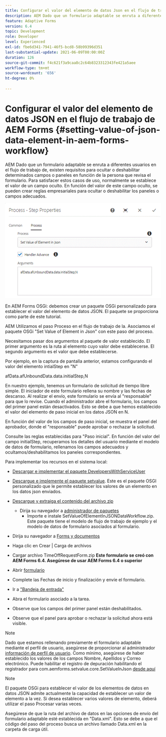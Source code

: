 ```yaml
---
title: Configurar el valor del elemento de datos Json en el flujo de trabajo de AEM Forms
description: AEM Dado que un formulario adaptable se enruta a diferentes usuarios en el flujo de trabajo de, existen requisitos para ocultar o deshabilitar determinados campos o paneles en función de la persona que revisa el formulario. Para satisfacer estos casos de uso, normalmente se establece el valor de un campo oculto. En función del valor de este campo oculto, se pueden crear reglas empresariales para ocultar o deshabilitar los paneles o campos adecuados.
feature: Adaptive Forms
version: 6.4
topic: Development
role: Developer
level: Experienced
exl-id: fbe6d341-7941-46f5-bcd8-58b99396d351
last-substantial-update: 2021-06-09T00:00:00Z
duration: 126
source-git-commit: f4c621f3a9caa8c2c64b8323312343fe421a5aee
workflow-type: tm+mt
source-wordcount: '656'
ht-degree: 0%

---
```


# Configurar el valor del elemento de datos JSON en el flujo de trabajo de AEM Forms {#setting-value-of-json-data-element-in-aem-forms-workflow}

AEM Dado que un formulario adaptable se enruta a diferentes usuarios en el flujo de trabajo de, existen requisitos para ocultar o deshabilitar determinados campos o paneles en función de la persona que revisa el formulario. Para satisfacer estos casos de uso, normalmente se establece el valor de un campo oculto. En función del valor de este campo oculto, se pueden crear reglas empresariales para ocultar o deshabilitar los paneles o campos adecuados.

![Estableciendo valor de un elemento en los datos json](assets/capture-3.gif)

En AEM Forms OSGi: debemos crear un paquete OSGi personalizado para establecer el valor del elemento de datos JSON. El paquete se proporciona como parte de este tutorial.

AEM Utilizamos el paso Proceso en el flujo de trabajo de la. Asociamos el paquete OSGi &quot;Set Value of Element in Json&quot; con este paso del proceso.

Necesitamos pasar dos argumentos al paquete de valor establecido. El primer argumento es la ruta al elemento cuyo valor debe establecerse. El segundo argumento es el valor que debe establecerse.

Por ejemplo, en la captura de pantalla anterior, estamos configurando el valor del elemento intialStep en &quot;N&quot;

afData.afUnboundData.data.initialStep,N

En nuestro ejemplo, tenemos un formulario de solicitud de tiempo libre simple. El iniciador de este formulario rellena su nombre y las fechas de descanso. Al realizar el envío, este formulario se envía al &quot;responsable&quot; para que lo revise. Cuando el administrador abre el formulario, los campos del primer panel están desactivados. Esto se debe a que hemos establecido el valor del elemento de paso inicial en los datos JSON en N.

En función del valor de los campos de paso inicial, se muestra el panel del aprobador, donde el &quot;responsable&quot; puede aprobar o rechazar la solicitud.

Consulte las reglas establecidas para &quot;Paso inicial&quot;. En función del valor del campo initialStep, recuperamos los detalles del usuario mediante el modelo de datos de formulario, rellenamos los campos adecuados y ocultamos/deshabilitamos los paneles correspondientes.

Para implementar los recursos en el sistema local:

* [Descargar e implementar el paquete DevelopersWithServiceUser](/help/forms/assets/common-osgi-bundles/DevelopingWithServiceUser.jar)

* [Descargue e implemente el paquete setvalue](/help/forms/assets/common-osgi-bundles/SetValueApp.core-1.0-SNAPSHOT.jar). Este es el paquete OSGI personalizado que le permite establecer los valores de un elemento en los datos json enviados.

* [Descargue y extraiga el contenido del archivo zip](assets/set-value-jsondata.zip)
   * Dirija su navegador a [administrador de paquetes](http://localhost:4502/crx/packmgr/index.jsp)
      * Importe e instale SetValueOfElementInJSONDataWorkflow.zip. Este paquete tiene el modelo de flujo de trabajo de ejemplo y el modelo de datos de formulario asociados al formulario.

* Dirija su navegador a [Forms y documentos](http://localhost:4502/aem/forms.html/content/dam/formsanddocuments)
* Haga clic en Crear | Carga de archivos
* Cargar archivo TimeOffRequestForm.zip
  **Este formulario se creó con AEM Forms 6.4. Asegúrese de usar AEM Forms 6.4 o superior**
* Abrir [formulario](http://localhost:4502/content/dam/formsanddocuments/timeoffrequest/jcr:content?wcmmode=disabled)
* Complete las Fechas de inicio y finalización y envíe el formulario.
* Ir a [&quot;Bandeja de entrada&quot;](http://localhost:4502/aem/inbox)
* Abra el formulario asociado a la tarea.
* Observe que los campos del primer panel están deshabilitados.
* Observe que el panel para aprobar o rechazar la solicitud ahora está visible.

>[!NOTE]
>
>Dado que estamos rellenando previamente el formulario adaptable mediante el perfil de usuario, asegúrese de proporcionar al administrador [información de perfil de usuario](http://localhost:4502/security/users.html). Como mínimo, asegúrese de haber establecido los valores de los campos Nombre, Apellidos y Correo electrónico.
>Puede habilitar el registro de depuración habilitando el registrador para com.aemforms.setvalue.core.SetValueInJson [desde aquí](http://localhost:4502/system/console/slinglog)

>[!NOTE]
>
>El paquete OSGi para establecer el valor de los elementos de datos en datos JSON admite actualmente la capacidad de establecer un valor de elemento a la vez. Si desea establecer varios valores de elemento, deberá utilizar el paso Procesar varias veces.
>
>Asegúrese de que la ruta del archivo de datos en las opciones de envío del formulario adaptable esté establecida en &quot;Data.xml&quot;. Esto se debe a que el código del paso del proceso busca un archivo llamado Data.xml en la carpeta de carga útil.
